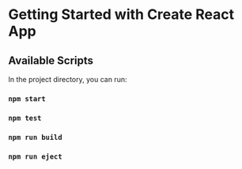 # Getting Started with Create React App

## Available Scripts

In the project directory, you can run:

### `npm start`
### `npm test`
### `npm run build`
### `npm run eject`
